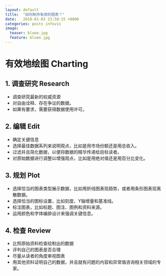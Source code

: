 ```yaml
---
layout: default
title:  "如何制作有效的图表？"
date:   2018-01-03 23:50:15 +0800
categories: posts infovis
image:
  teaser: bluee.jpg
  feature: bluee.jpg
---
```


# 有效地绘图 Charting


## 1. 调查研究 Research
- 调查研究最新的权威资源
- 对自由诠释、存在争议的数据。
- 如果有要求，需要获得数据使用许可。

## 2. 编辑 Edit
- 确定关键信息
- 选择最佳数据系列来说明观点，比如是用市场份额还是用总收入。
- 过滤并且简化数据，以便将数据的精华传递给目标读者。
- 对原始数据进行调整以增强观点，比如是用绝对值还是用百分比变化。

## 3. 规划 Plot
- 选择恰当的图表类型展示数据，比如用折线图表现趋势，或者用条形图表现离散数据。
- 选择恰当的图标设置，比如刻度、Y轴增量和基准线。
- 标注图表，比如标题、图注、图例和资料来源。
- 运用颜色和字体编排设计来强调关键信息。

## 4. 检查 Review
- 比照原始资料检查绘制出的数据
- 评判自己的图表是否合理
- 尽量从读者的角度审视图表
- 用其他资料证明自己的数据，并且就有问题的内容和异常值咨询相关领域的专家。
